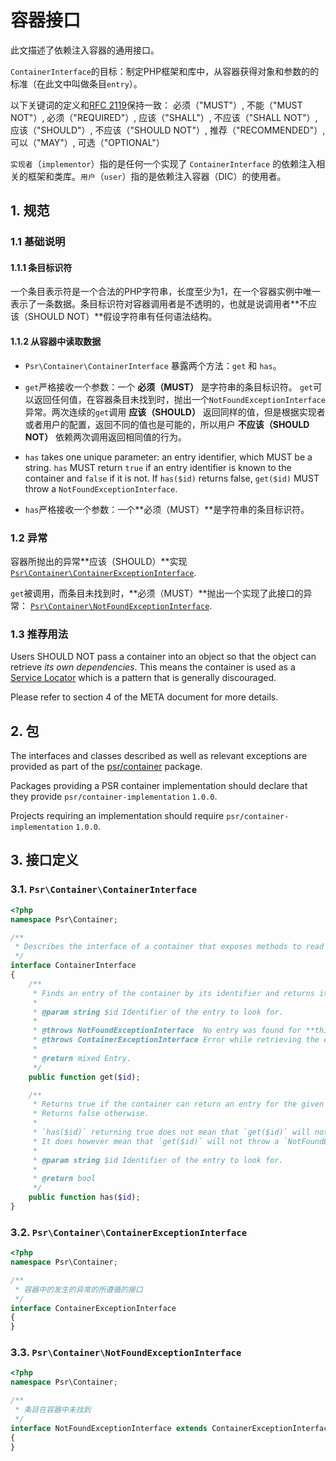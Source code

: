 # 容器接口

此文描述了依赖注入容器的通用接口。

`ContainerInterface`的目标：制定PHP框架和库中，从容器获得对象和参数的的标准（在此文中叫做条目`entry`）。

以下关键词的定义和[RFC 2119][]保持一致： 必须（"MUST"）, 不能（"MUST NOT"）, 必须（"REQUIRED"）, 应该（"SHALL"）, 不应该（"SHALL NOT"）, 应该（"SHOULD"）,
不应该（"SHOULD NOT"）, 推荐（"RECOMMENDED"）, 可以（"MAY"）, 可选（"OPTIONAL"）

`实现者`（`implementor`）指的是任何一个实现了 `ContainerInterface` 的依赖注入相关的框架和类库。`用户`（`user`）指的是依赖注入容器（DIC）的使用者。

[RFC 2119]: http://tools.ietf.org/html/rfc2119

## 1. 规范

### 1.1 基础说明

#### 1.1.1 条目标识符

一个条目表示符是一个合法的PHP字符串，长度至少为1，在一个容器实例中唯一表示了一条数据。条目标识符对容器调用者是不透明的，也就是说调用者**不应该（SHOULD NOT）**假设字符串有任何语法结构。

#### 1.1.2 从容器中读取数据

- `Psr\Container\ContainerInterface` 暴露两个方法：`get` 和 `has`。
- `get`严格接收一个参数：一个 **必须（MUST）** 是字符串的条目标识符。
  `get`可以返回任何值，在容器条目未找到时，抛出一个`NotFoundExceptionInterface`异常。两次连续的`get`调用 **应该（SHOULD）** 返回同样的值，但是根据实现者或者用户的配置，返回不同的值也是可能的，所以用户 **不应该（SHOULD NOT）** 依赖两次调用返回相同值的行为。

- `has` takes one unique parameter: an entry identifier, which MUST be a string.
  `has` MUST return `true` if an entry identifier is known to the container and `false` if it is not.
  If `has($id)` returns false, `get($id)` MUST throw a `NotFoundExceptionInterface`.
- `has`严格接收一个参数：一个**必须（MUST）**是字符串的条目标识符。

### 1.2 异常

容器所抛出的异常**应该（SHOULD）**实现
[`Psr\Container\ContainerExceptionInterface`](#container-exception).

`get`被调用，而条目未找到时，**必须（MUST）**抛出一个实现了此接口的异常：
[`Psr\Container\NotFoundExceptionInterface`](#not-found-exception).

### 1.3 推荐用法

Users SHOULD NOT pass a container into an object so that the object can retrieve *its own dependencies*.
This means the container is used as a [Service Locator](https://en.wikipedia.org/wiki/Service_locator_pattern)
which is a pattern that is generally discouraged.

Please refer to section 4 of the META document for more details.

## 2. 包

The interfaces and classes described as well as relevant exceptions are provided as part of the
[psr/container](https://packagist.org/packages/psr/container) package.

Packages providing a PSR container implementation should declare that they provide `psr/container-implementation` `1.0.0`.

Projects requiring an implementation should require `psr/container-implementation` `1.0.0`.

## 3. 接口定义

<a name="container-interface"></a>
### 3.1. `Psr\Container\ContainerInterface`

~~~php
<?php
namespace Psr\Container;

/**
 * Describes the interface of a container that exposes methods to read its entries.
 */
interface ContainerInterface
{
    /**
     * Finds an entry of the container by its identifier and returns it.
     *
     * @param string $id Identifier of the entry to look for.
     *
     * @throws NotFoundExceptionInterface  No entry was found for **this** identifier.
     * @throws ContainerExceptionInterface Error while retrieving the entry.
     *
     * @return mixed Entry.
     */
    public function get($id);

    /**
     * Returns true if the container can return an entry for the given identifier.
     * Returns false otherwise.
     *
     * `has($id)` returning true does not mean that `get($id)` will not throw an exception.
     * It does however mean that `get($id)` will not throw a `NotFoundExceptionInterface`.
     *
     * @param string $id Identifier of the entry to look for.
     *
     * @return bool
     */
    public function has($id);
}
~~~

<a name="container-exception"></a>
### 3.2. `Psr\Container\ContainerExceptionInterface`

~~~php
<?php
namespace Psr\Container;

/**
 * 容器中的发生的异常的所遵循的接口
 */
interface ContainerExceptionInterface
{
}
~~~

<a name="not-found-exception"></a>
### 3.3. `Psr\Container\NotFoundExceptionInterface`

~~~php
<?php
namespace Psr\Container;

/**
 * 条目在容器中未找到
 */
interface NotFoundExceptionInterface extends ContainerExceptionInterface
{
}
~~~


